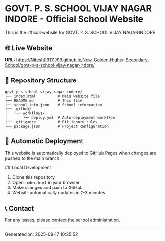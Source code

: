 # GOVT. P. S. SCHOOL VIJAY NAGAR INDORE - Official School Website

This is the official website for GOVT. P. S. SCHOOL VIJAY NAGAR INDORE.

## 🌐 Live Website
**URL:** https://Nitesh09111999.github.io/New-Golden-Higher-Secondary-School/govt-p-s-school-vijay-nagar-indore/

## 📁 Repository Structure
```
govt-p-s-school-vijay-nagar-indore/
├── index.html          # Main website file
├── README.md           # This file
├── school-info.json    # School information
├── .github/
│   └── workflows/
│       └── deploy.yml  # Auto-deployment workflow
├── .gitignore          # Git ignore rules
└── package.json        # Project configuration
```

## 🚀 Automatic Deployment
This website is automatically deployed to GitHub Pages when changes are pushed to the main branch.

##️ Local Development
1. Clone this repository
2. Open `index.html` in your browser
3. Make changes and push to GitHub
4. Website automatically updates in 2-3 minutes

## 📞 Contact
For any issues, please contact the school administration.

---
Generated on: 2025-09-17 10:35:52
